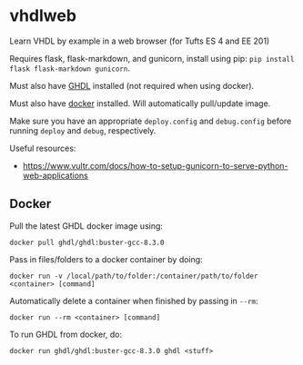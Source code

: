 # vhdlweb
Learn VHDL by example in a web browser (for Tufts ES 4 and EE 201)

Requires flask, flask-markdown, and gunicorn, install using pip:
`pip install flask flask-markdown gunicorn`.

Must also have [GHDL](https://github.com/ghdl/ghdl) installed (not required when using docker).

Must also have [docker](https://www.docker.com/) installed. Will automatically pull/update image.

Make sure you have an appropriate `deploy.config` and `debug.config` before running `deploy` and `debug`, respectively.

Useful resources:
* https://www.vultr.com/docs/how-to-setup-gunicorn-to-serve-python-web-applications

## Docker

Pull the latest GHDL docker image using:
```
docker pull ghdl/ghdl:buster-gcc-8.3.0
```

Pass in files/folders to a docker container by doing:
```
docker run -v /local/path/to/folder:/container/path/to/folder <container> [command]
```

Automatically delete a container when finished by passing in `--rm`:
```
docker run --rm <container> [command]
```

To run GHDL from docker, do:
```
docker run ghdl/ghdl:buster-gcc-8.3.0 ghdl <stuff>
```
